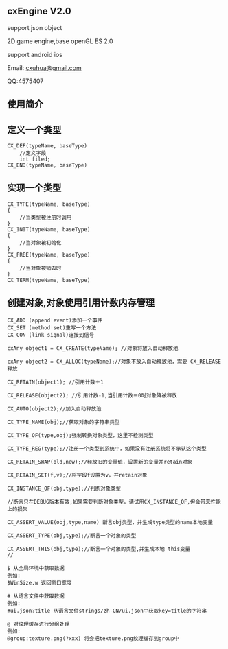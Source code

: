cxEngine V2.0
------
support json object

2D game engine,base openGL ES 2.0

support android ios

Email: cxuhua@gmail.com

QQ:4575407

使用简介
------

定义一个类型
------
```
CX_DEF(typeName, baseType)
    //定义字段
    int filed;
CX_END(typeName, baseType)
```
实现一个类型
------
```
CX_TYPE(typeName, baseType)
{
    //当类型被注册时调用
}
CX_INIT(typeName, baseType)
{
    //当对象被初始化
}
CX_FREE(typeName, baseType)
{
    //当对象被销毁时
}
CX_TERM(typeName, baseType)
```
创建对象,对象使用引用计数内存管理
------
```
CX_ADD (append event)添加一个事件
CX_SET (method set)重写一个方法
CX_CON (link signal)连接到信号

cxAny object1 = CX_CREATE(typeName); //对象将放入自动释放池

cxAny object2 = CX_ALLOC(typeName);//对象不放入自动释放池，需要 CX_RELEASE释放

CX_RETAIN(object1); //引用计数＋1

CX_RELEASE(object2); //引用计数-1,当引用计数＝0时对象降被释放

CX_AUTO(object2);//加入自动释放池

CX_TYPE_NAME(obj);//获取对象的字符串类型

CX_TYPE_OF(type,obj);强制转换对象类型，这里不检测类型

CX_TYPE_REG(type);//注册一个类型到系统中，如果没有注册系统将不承认这个类型

CX_RETAIN_SWAP(old,new);//释放旧的变量值，设置新的变量并retain对象

CX_RETAIN_SET(f,v);//将字段f设置为v，并retain对象

CX_INSTANCE_OF(obj,type);//判断对象类型

//断言只在DEBUG版本有效,如果需要判断对象类型，请试用CX_INSTANCE_OF,但会带来性能上的损失

CX_ASSERT_VALUE(obj,type,name) 断言obj类型，并生成type类型的name本地变量

CX_ASSERT_TYPE(obj,type);//断言一个对象的类型

CX_ASSERT_THIS(obj,type);//断言一个对象的类型,并生成本地 this变量
//
```

```
$ 从全局环境中获取数据
例如:
$WinSize.w 返回窗口宽度

# 从语言文件中获取数据
例如:
#ui.json?title 从语言文件strings/zh-CN/ui.json中获取key=title的字符串

@ 对纹理缓存进行分组处理
例如:
@group:texture.png(?xxx) 将会把texture.png纹理缓存到group中
```


